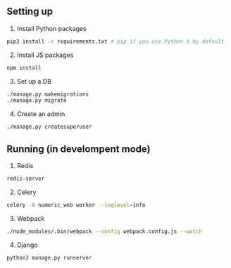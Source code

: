 
## Setting up

1. Install Python packages
  ```bash
pip3 install -r requirements.txt # pip if you use Python 3 by default
```

2. Install JS packages
  ```bash
npm install
```

3. Set up a DB
  ```bash
./manage.py makemigrations
./manage.py migrate
```

4. Create an admin
  ```bash
./manage.py createsuperuser
```


## Running (in develompent mode)

1. Redis
  ```bash
redis-server
```

2. Celery
  ```bash
celery -A numeric_web worker --loglevel=info
```

3. Webpack
  ```bash
./node_modules/.bin/webpack --config webpack.config.js --watch
```

4. Django
  ```bash
python3 manage.py runserver
```
